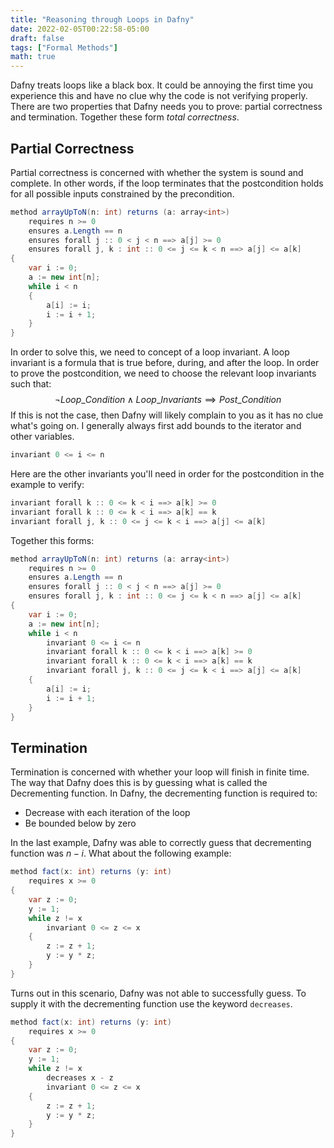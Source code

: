 ```yaml
---
title: "Reasoning through Loops in Dafny"
date: 2022-02-05T00:22:58-05:00
draft: false
tags: ["Formal Methods"]
math: true
---
```


Dafny treats loops like a black box. It could be annoying the first time you experience this and have no clue why the code is not verifying properly. There are two properties that Dafny needs you to prove: partial correctness and termination. Together these form *total correctness*.

## Partial Correctness

Partial correctness is concerned with whether the system is sound and complete. In other words, if the loop terminates that the postcondition holds for all possible inputs constrained by the precondition.

```csharp
method arrayUpToN(n: int) returns (a: array<int>)
    requires n >= 0
    ensures a.Length == n
    ensures forall j :: 0 < j < n ==> a[j] >= 0
    ensures forall j, k : int :: 0 <= j <= k < n ==> a[j] <= a[k]
{
    var i := 0;
    a := new int[n];
    while i < n
    {
        a[i] := i;
        i := i + 1;
    }
}
```

In order to solve this, we need to concept of a loop invariant. A loop invariant is a formula that is true before, during, and after the loop. In order to prove the postcondition, we need to choose the relevant loop invariants such that:
$$
\neg Loop\_Condition \wedge Loop\_Invariants \implies Post\_Condition
$$
If this is not the case, then Dafny will likely complain to you as it has no clue what's going on. I generally always first add bounds to the iterator and other variables.

```csharp
invariant 0 <= i <= n
```

Here are the other invariants you'll need in order for the postcondition in the example to verify:

```csharp
invariant forall k :: 0 <= k < i ==> a[k] >= 0
invariant forall k :: 0 <= k < i ==> a[k] == k
invariant forall j, k :: 0 <= j <= k < i ==> a[j] <= a[k]
```

Together this forms:

```csharp
method arrayUpToN(n: int) returns (a: array<int>)
    requires n >= 0
    ensures a.Length == n
    ensures forall j :: 0 < j < n ==> a[j] >= 0
    ensures forall j, k : int :: 0 <= j <= k < n ==> a[j] <= a[k]
{
    var i := 0;
    a := new int[n];
    while i < n
        invariant 0 <= i <= n
        invariant forall k :: 0 <= k < i ==> a[k] >= 0
        invariant forall k :: 0 <= k < i ==> a[k] == k
        invariant forall j, k :: 0 <= j <= k < i ==> a[j] <= a[k]
    {
        a[i] := i;
        i := i + 1;
    }
}
```

## Termination

Termination is concerned with whether your loop will finish in finite time. The way that Dafny does this is by guessing what is called the Decrementing function. In Dafny, the decrementing function is required to:

- Decrease with each iteration of the loop
- Be bounded below by zero

In the last example, Dafny was able to correctly guess that decrementing function was $n - i$. What about the following example:

```csharp
method fact(x: int) returns (y: int)
    requires x >= 0
{
    var z := 0;
    y := 1;
    while z != x
        invariant 0 <= z <= x
    {
        z := z + 1;
        y := y * z;
    }
}
```

Turns out in this scenario, Dafny was not able to successfully guess. To supply it with the decrementing function use the keyword `decreases`.

```csharp
method fact(x: int) returns (y: int)
    requires x >= 0
{
    var z := 0;
    y := 1;
    while z != x
        decreases x - z
        invariant 0 <= z <= x
    {
        z := z + 1;
        y := y * z;
    }
}
```



